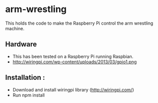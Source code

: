 # arm-wrestling

This holds the code to make the Raspberry Pi control the arm wrestling machine.

## Hardware

* This has been tested on a Raspberry Pi running Raspbian.
* http://wiringpi.com/wp-content/uploads/2013/03/gpio1.png

## Installation : 

 * Download and install wiringpi library (http://wiringpi.com/)
 * Run npm install
